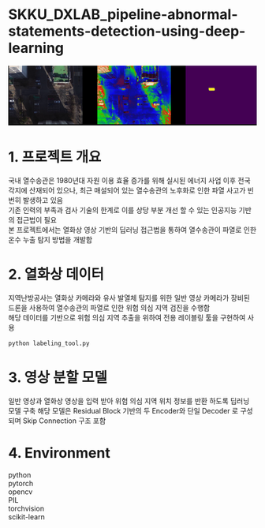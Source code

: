 # SKKU_DXLAB_pipeline-abnormal-statements-detection-using-deep-learning

<img src="result.PNG">

# 1. 프로젝트 개요 
국내 열수송관은 1980년대 자원 이용 효율 증가를 위해 실시된 에너지 사업 이후 전국 각지에 산재되어 있으나, 최근 매설되어 있는 열수송관의 노후화로 인한 파열 사고가 빈번히 발생하고 있음  
기존 인력의 부족과 검사 기술의 한계로 이를 상당 부분 개선 할 수 있는 인공지능 기반의 접근법이 필요  
본 프로젝트에서는 열화상 영상 기반의 딥러닝 접근법을 통하여 열수송관이 파열로 인한 온수 누출 탐지 방법을 개발함 

# 2. 열화상 데이터 
지역난방공사는 열화상 카메라와 유사 발열체 탐지를 위한 일반 영상 카메라가 장비된 드론을 사용하여 열수송관의 파열로 인한 위험 의심 지역 검진을 수행함  
해당 데이터를 기반으로 위험 의심 지역 추출을 위하여 전용 레이블링 툴을 구현하여 사용  
```python
python labeling_tool.py
```

# 3. 영상 분할 모델 
일반 영상과 열화상 영상을 입력 받아 위험 의심 지역 위치 정보를 반환 하도록 딥러닝 모델 구축
해당 모델은 Residual Block 기반의 두 Encoder와 단일 Decoder 로 구성되며 Skip Connection 구조 포함  

# 4. Environment
python  
pytorch  
opencv  
PIL  
torchvision  
scikit-learn  

